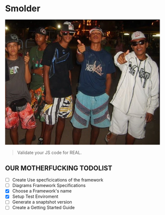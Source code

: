 # Smolder
![Smolder](smolder.jpg)

> Validate your JS code for REAL.

## OUR MOTHERFUCKING TODOLIST
- [ ] Create Use specficications of the framework
- [ ] Diagrams Framework Specifications
- [x] Choose a Framework's name
- [x] Setup Test Enviroment
- [ ] Generate a snaptshot version
- [ ] Create a Getting Started Guide
